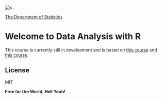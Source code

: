 ![s](http://math.huji.ac.il/~workshop2017/huji2.jpg) . 

[The Department of Statistics](http://new.huji.ac.il/en)

# **Welcome to Data Analysis with R**

This course is currently still in development and is based on [this course](https://github.com/datasciencelabs/2017) and [this course](http://www.john-ros.com/Rcourse/). 


License
----

MIT


**Free for the World, Hell Yeah!**
